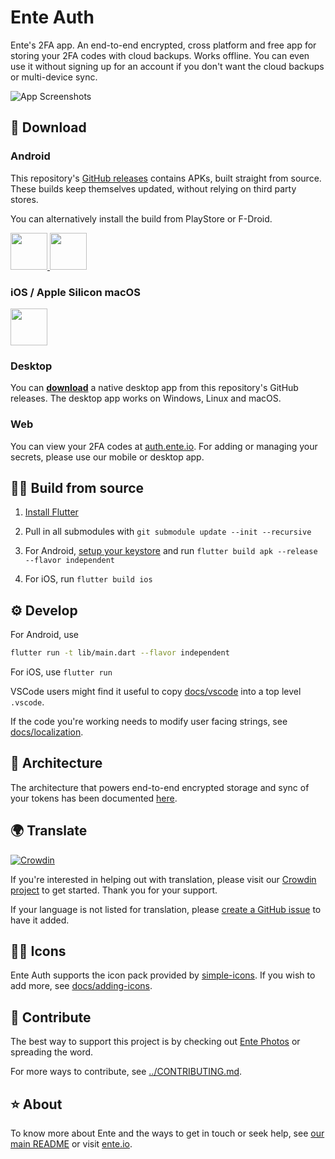 # Ente Auth

Ente's 2FA app. An end-to-end encrypted, cross platform and free app for
storing your 2FA codes with cloud backups. Works offline. You can even use it
without signing up for an account if you don't want the cloud backups or
multi-device sync.

![App Screenshots](./screenshots/screenshots.png)

## 📲 Download

### Android

This repository's [GitHub
releases](https://github.com/ente-io/ente/releases?q=tag%3Aauth-v4)
contains APKs, built straight from source. These builds keep themselves updated,
without relying on third party stores.

You can alternatively install the build from PlayStore or F-Droid.

<a href="https://play.google.com/store/apps/details?id=io.ente.auth">
  <img height="59" src="../.github/assets/play-store-badge.png">
</a>
<a href="https://f-droid.org/packages/io.ente.auth/">
  <img height="59" src="../.github/assets/f-droid-badge.png">
</a>

### iOS / Apple Silicon macOS

<a href="https://apps.apple.com/us/app/ente-authenticator/id6444121398">
  <img height="59" src="../.github/assets/app-store-badge.svg">
</a>

### Desktop

You can [**download**](https://github.com/ente-io/ente/releases?q=tag%3Aauth-v4)
a native desktop app from this repository's GitHub releases. The desktop app
works on Windows, Linux and macOS.

### Web

You can view your 2FA codes at [auth.ente.io](https://auth.ente.io). For adding
or managing your secrets, please use our mobile or desktop app.

## 🧑‍💻 Build from source

1. [Install Flutter](https://flutter.dev/docs/get-started/install)

2. Pull in all submodules with `git submodule update --init --recursive`

3. For Android, [setup your
   keystore](https://docs.flutter.dev/deployment/android#create-an-upload-keystore)
   and run `flutter build apk --release --flavor independent`

4. For iOS, run `flutter build ios`

## ⚙️ Develop

For Android, use

```sh
flutter run -t lib/main.dart --flavor independent
```

For iOS, use `flutter run`

VSCode users might find it useful to copy [docs/vscode](docs/vscode) into a top
level `.vscode`.

If the code you're working needs to modify user facing strings, see
[docs/localization](docs/localization.md).

## 🔩 Architecture

The architecture that powers end-to-end encrypted storage and sync of your
tokens has been documented [here](../architecture/README.md).

## 🌍 Translate

[![Crowdin](https://badges.crowdin.net/ente-authenticator-app/localized.svg)](https://crowdin.com/project/ente-authenticator-app)

If you're interested in helping out with translation, please visit our [Crowdin
project](https://crowdin.com/project/ente-photos-app) to get started. Thank you
for your support.

If your language is not listed for translation, please [create a GitHub
issue](https://github.com/ente-io/ente/issues/new?title=Request+for+New+Language+Translation&body=Language+name%3A)
to have it added.

## 🧑‍🎨 Icons

Ente Auth supports the icon pack provided by
[simple-icons](https://github.com/simple-icons/simple-icons). If you wish to add
more, see [docs/adding-icons](docs/adding-icons.md).

## 💚 Contribute

The best way to support this project is by checking out [Ente
Photos](../mobile/README.md) or spreading the word.

For more ways to contribute, see [../CONTRIBUTING.md](../CONTRIBUTING.md).

## ⭐️ About

To know more about Ente and the ways to get in touch or seek help, see [our main
README](../README.md) or visit [ente.io](https://ente.io).
